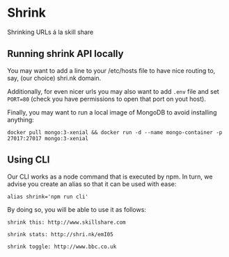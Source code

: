 # Shrink

Shrinking URLs á la skill share

## Running shrink API locally

You may want to add a line to your /etc/hosts file to have nice routing to, say, (our choice) shri.nk domain.

Additionally, for even nicer urls you may also want to add `.env` file and set `PORT=80` (check you have permissions to open that port on yout host).

Finally, you may want to run a local image of MongoDB to avoid installing anything:

`docker pull mongo:3-xenial && docker run -d --name mongo-container -p 27017:27017 mongo:3-xenial`

## Using CLI 

Our CLI works as a node command that is executed by npm. In turn, we advise you create an alias so that it can be used with ease:

`alias shrink='npm run cli'`

By doing so, you will be able to use it as follows:

`shrink this: http://www.skillshare.com`

`shrink stats: http://shri.nk/emI05`

`shrink toggle: http://www.bbc.co.uk`
